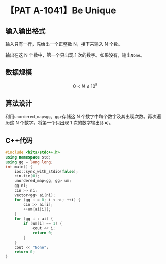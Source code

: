 # 【PAT A-1041】Be Unique

## 输入输出格式

输入只有一行，先给出一个正整数 N，接下来输入 N 个数。

输出在这 N 个数中，第一个只出现 1 次的数字。如果没有，输出`None`。

## 数据规模

$$0<N\le {10}^5$$

## 算法设计

利用`unordered_map<gg, gg>`存储这 N 个数字中每个数字及其出现次数。再次遍历这 N 个数字，将第一个只出现 1 次的数字输出即可。

## C++代码

```cpp
#include <bits/stdc++.h>
using namespace std;
using gg = long long;
int main() {
    ios::sync_with_stdio(false);
    cin.tie(0);
    unordered_map<gg, gg> um;
    gg ni;
    cin >> ni;
    vector<gg> ai(ni);
    for (gg i = 0; i < ni; ++i) {
        cin >> ai[i];
        ++um[ai[i]];
    }
    for (gg i : ai) {
        if (um[i] == 1) {
            cout << i;
            return 0;
        }
    }
    cout << "None";
    return 0;
}
```
